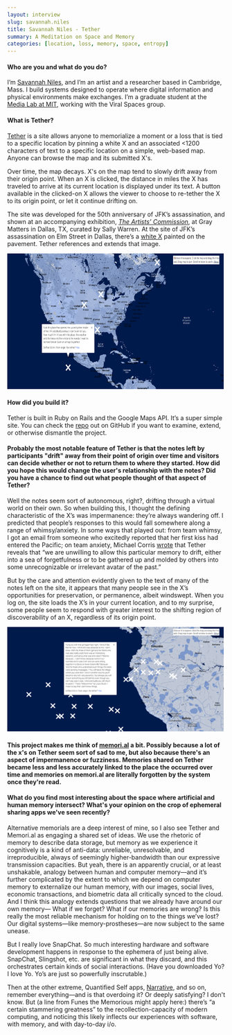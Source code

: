 ```yaml
---
layout: interview
slug: savannah.niles
title: Savannah Niles - Tether
summary: A Meditation on Space and Memory
categories: [location, loss, memory, space, entropy]
---
```


#### Who are you and what do you do?

I’m [Savannah Niles](http://www.savannahniles.com/), and I’m an artist and a researcher based in Cambridge, Mass. I build systems designed to operate where digital information and physical environments make exchanges. I’m a graduate student at the [Media Lab at MIT](http://www.media.mit.edu/), working with the Viral Spaces group.

#### What is Tether?

[Tether](http://www.tether.cc/) is a site allows anyone to memorialize a moment or a loss that is tied to a specific location by pinning a white X and an associated <1200 characters of text to a specific location on a simple, web-based map. Anyone can browse the map and its submitted X's.

Over time, the map decays. X's on the map tend to slowly drift away from their origin point. When an X is clicked, the distance in miles the X has traveled to arrive at its current location is displayed under its text. A button available in the clicked-on X allows the viewer to choose to re-tether the X to its origin point, or let it continue drifting on.

The site was developed for the 50th anniversary of JFK’s assassination, and shown at an accompanying exhibition, [*The Artists’ Commission*](http://blog.savannahniles.com/post/67368033700/gray-matters-gallery-invites-you-to-the-opening), at Gray Matters in Dallas, TX, curated by Sally Warren. At the site of JFK’s assassination on Elm Street in Dallas, there’s a [white X](https://www.google.com/search?q=jfk+elm+street+x&espv=2&source=lnms&tbm=isch&sa=X&ei=hl60U4WsGMqrsASdi4CYBQ&ved=0CAYQ_AUoAQ&biw=1419&bih=695) painted on the pavement. Tether references and extends that image.

<a href="/images/posts/savannah/tether1.png"><img height="313" width="500" src="/images/posts/savannah/tether1.png"></a>

#### How did you build it?

Tether is built in Ruby on Rails and the Google Maps API. It’s a super simple site. You can check the [repo](https://github.com/savannahniles/JFK) out on GitHub if you want to examine, extend, or otherwise dismantle the project.

#### Probably the most notable feature of Tether is that the notes left by participants "drift" away from their point of origin over time and visitors can decide whether or not to return them to where they started. How did you hope this would change the user's relationship with the notes? Did you have a chance to find out what people thought of that aspect of Tether?

Well the notes seem sort of autonomous, right?, drifting through a virtual world on their own. So when building this, I thought the defining characteristic of the X’s was impermanence: they’re always wandering off. I predicted that people’s responses to this would fall somewhere along a range of whimsy/anxiety.
In some ways that played out: from team whimsy, I got an email from someone who excitedly reported that her first kiss had entered the Pacific; on team anxiety, Michael Corris [wrote](http://glasstire.com/2013/12/12/the-artists-commission-at-gray-matters/) that Tether reveals that “we are unwilling to allow this particular memory to drift, either into a sea of forgetfulness or to be gathered up and molded by others into some unrecognizable or irrelevant avatar of the past.”

But by the care and attention evidently given to the text of many of the notes left on the site, it appears that many people see in the X’s opportunities for preservation, or permanence, albeit windswept. When you log on, the site loads the X’s in your current location, and to my surprise, some people seem to respond with greater interest to the shifting region of discoverability of an X, regardless of its origin point.

<a href="/images/posts/savannah/tether4.png"><img height="241" width="500" src="/images/posts/savannah/tether4.png"></a>

#### This project makes me think of [memori.al](http://www.savannahniles.com/memori-al) a bit. Possibly because a lot of the x's on Tether seem sort of sad to me, but also because there's an aspect of impermanence or fuzziness. Memories shared on Tether became less and less accurately linked to the place the occurred over time and memories on memori.al are literally forgotten by the system once they're read.

#### What do you find most interesting about the space where artificial and human memory intersect? What's your opinion on the crop of ephemeral sharing apps we've seen recently?

Alternative memorials are a deep interest of mine, so I also see Tether and Memori.al as engaging a shared set of ideas. We use the rhetoric of memory to describe data storage, but memory as we experience it cognitively is a kind of anti-data: unreliable, unresolvable, and irreproducible, always of seemingly higher-bandwidth than our expressive transmission capacities. But yeah, there is an apparently crucial, or at least unshakable, analogy between human and computer memory—and it’s further complicated by the extent to which we depend on computer memory to externalize our human memory, with our images, social lives, economic transactions, and biometric data all critically synced to the cloud. And I think this analogy extends questions that we already have around our own memory— What if we forget? What if our memories are wrong? Is this really the most reliable mechanism for holding on to the things we’ve lost? Our digital systems—like memory-prostheses—are now subject to the same unease.

But I really love SnapChat. So much interesting hardware and software development happens in response to the ephemera of just being alive. SnapChat, Slingshot, etc. are significant in what they discard, and this orchestrates certain kinds of social interactions. (Have you downloaded Yo? I love Yo. Yo’s are just so powerfully inscrutable.)

Then at the other extreme, Quantified Self apps, [Narrative](http://getnarrative.com/), and so on, remember everything—and is that overdoing it? Or deeply satisfying? I don't know. But (a line from Funes the Memorious might apply here:) there’s “a certain stammering greatness” to the recollection-capacity of modern computing, and noticing this likely inflects our experiences with software, with memory, and with day-to-day i/o.
